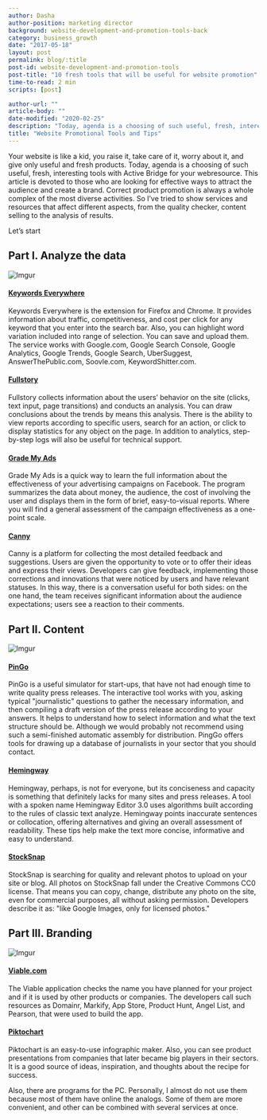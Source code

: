 ```yaml
---
author: Dasha
author-position: marketing director
background: website-development-and-promotion-tools-back
category: business_growth
date: "2017-05-18"
layout: post
permalink: blog/:title
post-id: website-development-and-promotion-tools
post-title: "10 fresh tools that will be useful for website promotion"
time-to-read: 2 min
scripts: [post]

author-url: ""
article-body: ""
date-modified: "2020-02-25"
description: "Today, agenda is a choosing of such useful, fresh, interesting tools with Active Bridge for your webresource"
title: "Website Promotional Tools and Tips"
---
```


Your website is like a kid, you raise it, take care of it,  worry about it, and give only useful and fresh products. Today, agenda is a choosing of such useful, fresh, interesting tools with Active Bridge for your webresource. This article is devoted to  those who are looking for effective ways to attract the audience and create a brand. Correct product promotion is always a whole complex of the most diverse activities. So I’ve tried to show services and resources that affect different aspects, from the quality checker, content selling to the analysis of results.

Let’s start

## Part I. Analyze the data
![Imgur](https://i.imgur.com/JMpTkm9.jpg)

#### [Keywords Everywhere](https://chrome.google.com/webstore/detail/keywords-everywhere-keywo/hbapdpeemoojbophdfndmlgdhppljgmp)

Keywords Everywhere is the extension for Firefox and Chrome. It provides information about traffic, competitiveness, and cost per click for any keyword that you enter into the search bar. Also, you can highlight word variation included into range of selection. You can save and upload them. The service works with Google.com, Google Search Console, Google Analytics, Google Trends, Google Search, UberSuggest, AnswerThePublic.com, Soovle.com, KeywordShitter.com.

#### [Fullstory](https://www.fullstory.com/)

Fullstory collects information about the users’ behavior on the site (clicks, text input, page transitions) and conducts an analysis.  You can draw conclusions about the trends by means this analysis. There is the ability to view reports according to specific users, search for an action, or click to display statistics for any object on the page. In addition to analytics, step-by-step logs will also be useful for technical support.

#### [Grade My Ads](http://grademyads.com/)

Grade My Ads is a quick way to learn the full information about the effectiveness of your advertising campaigns on Facebook. The program summarizes the data about money, the audience, the cost of involving the user and displays them in the form of brief, easy-to-visual reports. Where you will find a general assessment of the campaign effectiveness as a  one-point scale.

#### [Canny](https://canny.io/)

Canny is a platform for collecting the most detailed feedback and suggestions. Users are given the opportunity to vote or to offer their ideas and express their views. Developers can give feedback, implementing those corrections and innovations that were noticed by users and have relevant statuses. In this way, there is a conversation useful for both sides: on the one hand, the team receives significant information about the audience expectations; users see a reaction to their comments.

## Part II. Content

![Imgur](https://i.imgur.com/XA8iy8F.jpg)

#### [PinGo](http://ping-go.com/)

PinGo is a useful simulator for start-ups, that have not had enough time to write quality press releases. The interactive tool works with you, asking typical "journalistic" questions to gather the necessary information, and then compiling a draft version of the press release according to your answers. It helps to understand how to select information and what the text structure should be. Although we would probably not recommend using such a semi-finished automatic assembly for distribution. PingGo offers tools for drawing up a database of journalists in your sector that you should contact.


#### [Hemingway](http://www.hemingwayapp.com/)

Hemingway, perhaps, is not for everyone, but its conciseness and capacity is something that definitely lacks for many sites and press releases. A tool with a spoken name Hemingway Editor 3.0 uses algorithms built according to the rules of classic text analyze. Hemingway points inaccurate sentences or collocation, offering alternatives and giving an overall assessment of readability. These tips help make the text more concise, informative and easy to understand.

#### [StockSnap](https://stocksnap.io/)

StockSnap is searching for quality and relevant photos to upload on your site or blog.  All photos on StockSnap fall under the Creative Commons CC0 license. That means you can copy, change, distribute any photo on the site, even for commercial purposes, all without asking permission. Developers describe it as: "like Google Images, only for licensed photos."

## Part III. Branding

![Imgur](https://i.imgur.com/HDjQ5F5.jpg)

#### [Viable.com](https://domainnamesales.com)

The Viable application checks the name you have planned for your project and if it is used by other products or companies. The developers call such resources as Domainr, Markify, App Store, Product Hunt, Angel List, and Pearson, that were used to build the app.

#### [Piktochart](https://piktochart.com)

Piktochart is an easy-to-use infographic maker. Also, you can see product presentations from companies that later became big players in their sectors. It is a good source of ideas, inspiration, and thoughts about the recipe for success.

Also, there are programs for the PC. Personally, I almost do not use them because most of them have online the analogs. Some of them are more convenient, and other can be combined with several services at once.
